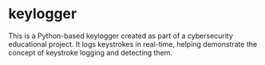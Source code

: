 # keylogger
This is a Python-based keylogger created as part of a cybersecurity educational project. It logs keystrokes in real-time, helping demonstrate the concept of keystroke logging and detecting them.
